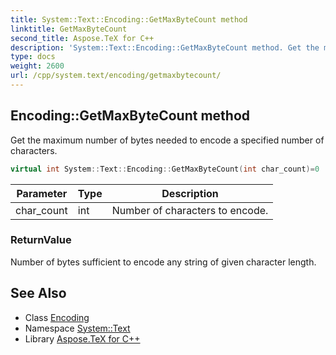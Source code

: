 ```yaml
---
title: System::Text::Encoding::GetMaxByteCount method
linktitle: GetMaxByteCount
second_title: Aspose.TeX for C++
description: 'System::Text::Encoding::GetMaxByteCount method. Get the maximum number of bytes needed to encode a specified number of characters in C++.'
type: docs
weight: 2600
url: /cpp/system.text/encoding/getmaxbytecount/
---
```

## Encoding::GetMaxByteCount method


Get the maximum number of bytes needed to encode a specified number of characters.

```cpp
virtual int System::Text::Encoding::GetMaxByteCount(int char_count)=0
```


| Parameter | Type | Description |
| --- | --- | --- |
| char_count | int | Number of characters to encode. |

### ReturnValue

Number of bytes sufficient to encode any string of given character length.

## See Also

* Class [Encoding](../)
* Namespace [System::Text](../../)
* Library [Aspose.TeX for C++](../../../)
